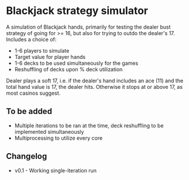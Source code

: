 # Blackjack strategy simulator

A simulation of Blackjack hands, primarily for testing the dealer bust strategy of going for >= 16, but also for trying to outdo the dealer's 17. Includes a choice of:
* 1-6 players to simulate
* Target value for player hands
* 1-6 decks to be used simultaneously for the games
* Reshuffling of decks upon % deck utilization

Dealer plays a soft 17, i.e. if the dealer's hand includes an ace (11) and the total hand value is 17, the dealer hits. Otherwise it stops at or above 17, as most casinos suggest.


## To be added
* Multiple iterations to be ran at the time, deck reshuffling to be implemented simultaneously
* Multiprocessing to utilize every core

## Changelog

* v0.1 - Working single-iteration run
